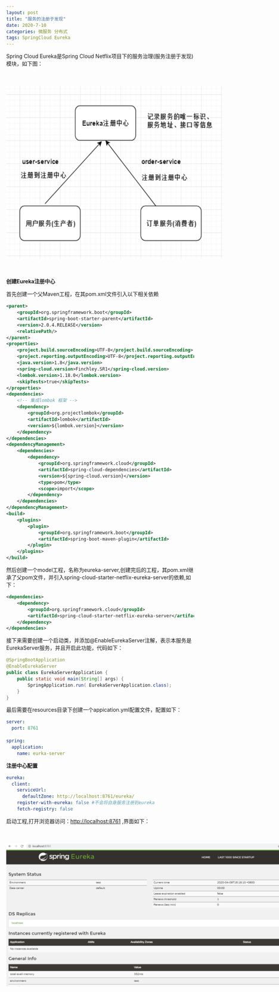 ```yaml
---
layout: post
title: "服务的注册于发现"
date: 2020-7-10
categories: 微服务 分布式
tags: SpringCloud Eureka
--- 
```


Spring Cloud Eureka是Spring Cloud Netflix项目下的服务治理(服务注册于发现)模块，如下图：

<div style="width:580px;height:464px;margin:50px auto">
    <img alt="eureka.png" src="/images/eureka.png" width="580" height="464"/>
</div>

**创建Eureka注册中心**

首先创建一个父Maven工程，在其pom.xml文件引入以下相关依赖

```xml
<parent>
    <groupId>org.springframework.boot</groupId>
    <artifactId>spring-boot-starter-parent</artifactId>
    <version>2.0.4.RELEASE</version>
    <relativePath/>
</parent>
<properties>
    <project.build.sourceEncoding>UTF-8</project.build.sourceEncoding>
    <project.reporting.outputEncoding>UTF-8</project.reporting.outputEncoding>
    <java.version>1.8</java.version>
    <spring-cloud.version>Finchley.SR1</spring-cloud.version>
    <lombok.version>1.18.0</lombok.version>
    <skipTests>true</skipTests>
</properties>
<dependencies>
    <!-- 集成lombok 框架 -->
    <dependency>
        <groupId>org.projectlombok</groupId>
        <artifactId>lombok</artifactId>
        <version>${lombok.version}</version>
    </dependency>
</dependencies>
<dependencyManagement>
    <dependencies>
        <dependency>
            <groupId>org.springframework.cloud</groupId>
            <artifactId>spring-cloud-dependencies</artifactId>
            <version>${spring-cloud.version}</version>
            <type>pom</type>
            <scope>import</scope>
        </dependency>
    </dependencies>
</dependencyManagement>
<build>
    <plugins>
        <plugin>
            <groupId>org.springframework.boot</groupId>
            <artifactId>spring-boot-maven-plugin</artifactId>
        </plugin>
    </plugins>
</build>
```

然后创建一个model工程，名称为eureka-server,创建完后的工程，其pom.xml继承了父pom文件，并引入spring-cloud-starter-netflix-eureka-server的依赖,如下：

```xml
<dependencies>
    <dependency>
        <groupId>org.springframework.cloud</groupId>
        <artifactId>spring-cloud-starter-netflix-eureka-server</artifactId>
    </dependency>
</dependencies>
```


接下来需要创建一个启动类，并添加@EnableEurekaServer注解，表示本服务是EurekaServer服务，并且开启此功能，代码如下：

```java
@SpringBootApplication
@EnableEurekaServer
public class EurekaServerApplication {
    public static void main(String[] args) {
        SpringApplication.run( EurekaServerApplication.class);
    }
}
```

最后需要在resources目录下创建一个appication.yml配置文件，配置如下：

```yaml
server:
  port: 8761

spring:
  application:
    name: eurka-server
```

**注册中心配置**

```yaml
eureka:
  client:
    serviceUrl:
      defaultZone: http://localhost:8761/eureka/
    register-with-eureka: false #不会将自身服务注册到eureka
    fetch-registry: false
```

启动工程,打开浏览器访问：[http://localhost:8761](http://localhost:8761) ,界面如下：

<div style="width:780px;height:384px;margin:50px auto">
    <img alt="eureka1.png" src="/images/eureka1.png" width="780" height="384"/>
</div>
